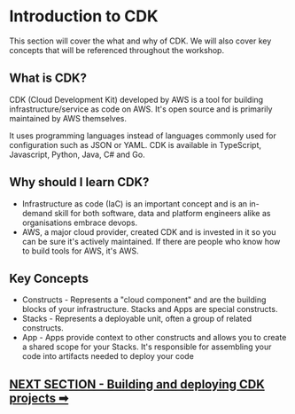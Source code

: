 # Introduction to CDK
This section will cover the what and why of CDK. We will also cover key concepts that will be referenced throughout the workshop.

## What is CDK?
CDK (Cloud Development Kit) developed by AWS is a tool for building infrastructure/service as code on AWS. It's open source and is primarily maintained by AWS themselves.

It uses programming languages instead of languages commonly used for configuration such as JSON or YAML. CDK is available in TypeScript, Javascript, Python, Java, C# and Go.

## Why should I learn CDK?
- Infrastructure as code (IaC) is an important concept and is an in-demand skill for both software, data and platform engineers alike as organisations embrace devops.
- AWS, a major cloud provider, created CDK and is invested in it so you can be sure it's actively maintained. If there are people who know how to build tools for AWS, it's AWS.

## Key Concepts
- Constructs - Represents a "cloud component" and are the building blocks of your infrastructure. Stacks and Apps are special constructs.
- Stacks - Represents a deployable unit, often a group of related constructs.
- App - Apps provide context to other constructs and allows you to create a shared scope for your Stacks. It's responsible for assembling your code into artifacts needed to deploy your code

## [NEXT SECTION  - Building and deploying CDK projects ➡](02-building-and-deploying.md)
